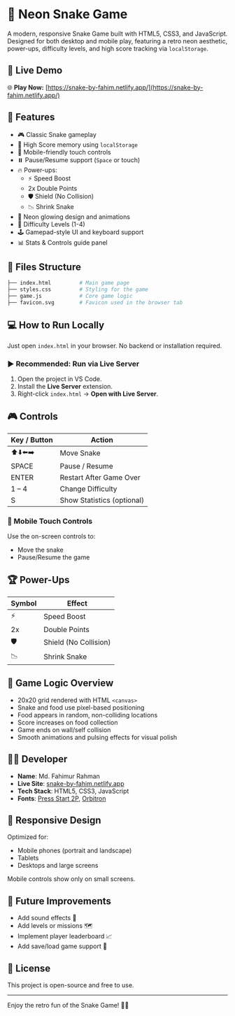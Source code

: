 # 🐍 Neon Snake Game

A modern, responsive Snake Game built with HTML5, CSS3, and JavaScript. Designed for both desktop and mobile play, featuring a retro neon aesthetic, power-ups, difficulty levels, and high score tracking via `localStorage`.

## 🔗 Live Demo

🌐 **Play Now:** [https://snake-by-fahim.netlify.app/](https://snake-by-fahim.netlify.app/)

## 🚀 Features

- 🎮 Classic Snake gameplay
- 🧠 High Score memory using `localStorage`
- 📱 Mobile-friendly touch controls
- ⏸️ Pause/Resume support (`Space` or touch)
- 🔥 Power-ups:
  - ⚡ Speed Boost
  - 2x Double Points
  - 🛡️ Shield (No Collision)
  - 📉 Shrink Snake
- 🎨 Neon glowing design and animations
- 🎯 Difficulty Levels (1-4)
- 🕹️ Gamepad-style UI and keyboard support
- 📊 Stats & Controls guide panel

## 🧩 Files Structure

```bash
├── index.html         # Main game page
├── styles.css         # Styling for the game
├── game.js            # Core game logic
├── favicon.svg        # Favicon used in the browser tab

````

## 💻 How to Run Locally

Just open `index.html` in your browser. No backend or installation required.

### ▶️ Recommended: Run via Live Server

1. Open the project in VS Code.
2. Install the **Live Server** extension.
3. Right-click `index.html` → **Open with Live Server**.

## 🎮 Controls

| Key / Button | Action                     |
| ------------ | -------------------------- |
| ⬆️⬇️⬅️➡️     | Move Snake                 |
| SPACE        | Pause / Resume             |
| ENTER        | Restart After Game Over    |
| 1 – 4        | Change Difficulty          |
| S            | Show Statistics (optional) |

### 📱 Mobile Touch Controls

Use the on-screen controls to:

* Move the snake
* Pause/Resume the game

## 🏆 Power-Ups

| Symbol | Effect                |
| ------ | --------------------- |
| ⚡      | Speed Boost           |
| 2x     | Double Points         |
| 🛡️    | Shield (No Collision) |
| 📉     | Shrink Snake          |

## 🧠 Game Logic Overview

* 20x20 grid rendered with HTML `<canvas>`
* Snake and food use pixel-based positioning
* Food appears in random, non-colliding locations
* Score increases on food collection
* Game ends on wall/self collision
* Smooth animations and pulsing effects for visual polish

## 🧑‍💻 Developer

* **Name**: Md. Fahimur Rahman
* **Live Site**: [snake-by-fahim.netlify.app](https://snake-by-fahim.netlify.app)
* **Tech Stack**: HTML5, CSS3, JavaScript
* **Fonts**: [Press Start 2P](https://fonts.google.com/specimen/Press+Start+2P), [Orbitron](https://fonts.google.com/specimen/Orbitron)

## 📱 Responsive Design

Optimized for:

* Mobile phones (portrait and landscape)
* Tablets
* Desktops and large screens

Mobile controls show only on small screens.

## 🎯 Future Improvements

* Add sound effects 🎵
* Add levels or missions 🗺️
* Implement player leaderboard 📈
* Add save/load game support 💾

## 📄 License

This project is open-source and free to use.

---

Enjoy the retro fun of the Snake Game! 🐍💚
